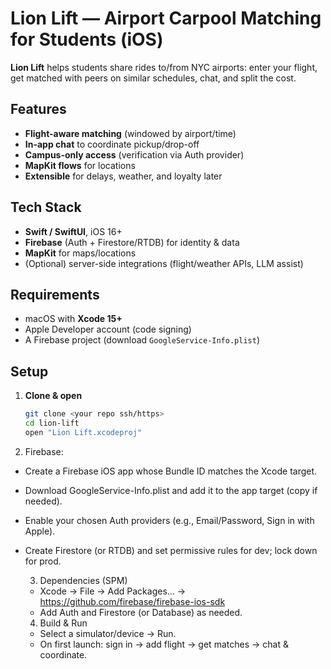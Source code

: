 # Lion Lift — Airport Carpool Matching for Students (iOS)

**Lion Lift** helps students share rides to/from NYC airports: enter your flight, get matched with peers on similar schedules, chat, and split the cost.

## Features
- **Flight-aware matching** (windowed by airport/time)
- **In-app chat** to coordinate pickup/drop-off
- **Campus-only access** (verification via Auth provider)
- **MapKit flows** for locations
- **Extensible** for delays, weather, and loyalty later

## Tech Stack
- **Swift / SwiftUI**, iOS 16+
- **Firebase** (Auth + Firestore/RTDB) for identity & data
- **MapKit** for maps/locations
- (Optional) server-side integrations (flight/weather APIs, LLM assist)

## Requirements
- macOS with **Xcode 15+**
- Apple Developer account (code signing)
- A Firebase project (download `GoogleService-Info.plist`)

## Setup
1. **Clone & open**
   ```bash
   git clone <your repo ssh/https>
   cd lion-lift
   open "Lion Lift.xcodeproj"
   ```
2. Firebase:
- Create a Firebase iOS app whose Bundle ID matches the Xcode target.
- Download GoogleService-Info.plist and add it to the app target (copy if needed).
- Enable your chosen Auth providers (e.g., Email/Password, Sign in with Apple).
- Create Firestore (or RTDB) and set permissive rules for dev; lock down for prod.

  3. Dependencies (SPM)
  - Xcode → File → Add Packages… → https://github.com/firebase/firebase-ios-sdk
  - Add Auth and Firestore (or Database) as needed.
 
  4. Build & Run
  - Select a simulator/device → Run.
  - On first launch: sign in → add flight → get matches → chat & coordinate.
